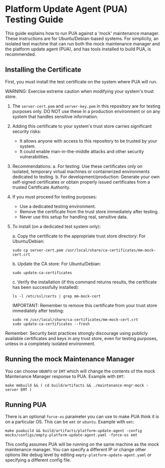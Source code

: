 <!-- SPDX-FileCopyrightText: (C) 2025 Intel Corporation -->
<!-- SPDX-License-Identifier: Apache-2.0 -->

# Platform Update Agent (PUA) Testing Guide

This guide explains how to run PUA against a 'mock' maintenance manager. These instructions are for Ubuntu/Debian-based systems. For simplicity, an isolated test machine that can run both the mock maintenance manager and the platform update agent (PUA), and has tools installed to build PUA, is recommended.

## Installing the Certificate

First, you must install the test certificate on the system where PUA will run.

WARNING: Exercise extreme caution when modifying your system's trust store.

1. The `server-cert.pem` and `server-key.pem` in this repository are for testing purposes only. DO NOT use these in a production environment or on any system that handles sensitive information.

2. Adding this certificate to your system's trust store carries significant security risks:
   - It allows anyone with access to this repository to be trusted by your system.
   - It could enable man-in-the-middle attacks and other security vulnerabilities.

3. Recommendations:
   a. For testing: Use these certificates only on isolated, temporary virtual machines or containerized environments dedicated to testing.
   b. For development/production: Generate your own self-signed certificates or obtain properly issued certificates from a trusted Certificate Authority.

4. If you must proceed for testing purposes:
   - Use a dedicated testing environment.
   - Remove the certificate from the trust store immediately after testing.
   - Never use this setup for handling real, sensitive data.

5. To install (on a dedicated test system only):

   a. Copy the certificate to the appropriate trust store directory:
      For Ubuntu/Debian:
      ```
      sudo cp server-cert.pem /usr/local/share/ca-certificates/mm-mock-cert.crt
      ```

   b. Update the CA store:
      For Ubuntu/Debian:
      ```
      sudo update-ca-certificates
      ```

   c. Verify the installation (if this command returns results, the certificate has been successfully installed):
      ```
      ls -l /etc/ssl/certs | grep mm-mock-cert
      ```

   IMPORTANT: Remember to remove this certificate from your trust store immediately after testing:
   ```
   sudo rm /usr/local/share/ca-certificates/mm-mock-cert.crt
   sudo update-ca-certificates --fresh
   ```

Remember: Security best practices strongly discourage using publicly available certificates and keys in any trust store, even for testing purposes, unless in a completely isolated environment.

## Running the mock Maintenance Manager

You can choose `UBUNTU` or `EMT` which will change the contents of the mock Maintenance Manager response to PUA. Example with `EMT`:

```
make mmbuild && ( cd build/artifacts && ./maintenance-mngr-mock -server EMT )
```

## Running PUA

There is an optional `force-os` parameter you can use to make PUA think it is on a particular OS. This can be `emt` or `ubuntu`.  Example with `emt`:

```
make puabuild && build/artifacts/platform-update-agent -config mocks/configs/empty-platform-update-agent.yaml -force-os emt
```

This config assumes PUA will be running on the same machine as the mock maintenance manager.  You can specify a different IP or change other options like debug level by editing `empty-platform-update-agent.yaml` or specifying a different config file.
